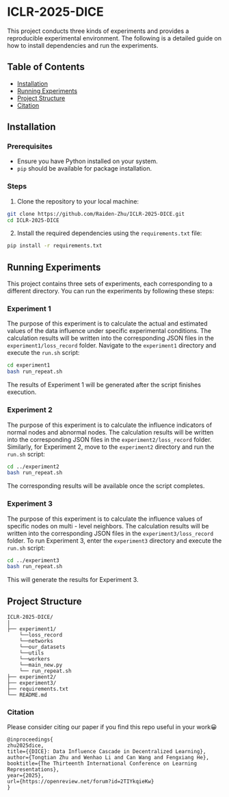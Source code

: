 # ICLR-2025-DICE

This project conducts three kinds of experiments and provides a reproducible experimental environment. The following is a detailed guide on how to install dependencies and run the experiments.

## Table of Contents
- [Installation](#installation)
- [Running Experiments](#running-experiments)
- [Project Structure](#project-structure)
- [Citation](#Citation)

## Installation
### Prerequisites
- Ensure you have Python installed on your system.
- `pip` should be available for package installation.

### Steps
1. Clone the repository to your local machine:
```bash
git clone https://github.com/Raiden-Zhu/ICLR-2025-DICE.git
cd ICLR-2025-DICE
```
2. Install the required dependencies using the `requirements.txt` file:
```bash
pip install -r requirements.txt
```

## Running Experiments
This project contains three sets of experiments, each corresponding to a different directory. You can run the experiments by following these steps:

### Experiment 1
The purpose of this experiment is to calculate the actual and estimated values of the data influence under specific experimental conditions. The calculation results will be written into the corresponding JSON files in the `experiment1/loss_record` folder.
Navigate to the `experiment1` directory and execute the `run.sh` script:
```bash
cd experiment1
bash run_repeat.sh
```
The results of Experiment 1 will be generated after the script finishes execution.

### Experiment 2
The purpose of this experiment is to calculate the influence indicators of normal nodes and abnormal nodes. The calculation results will be written into the corresponding JSON files in the `experiment2/loss_record` folder.
Similarly, for Experiment 2, move to the `experiment2` directory and run the `run.sh` script:
```bash
cd ../experiment2
bash run_repeat.sh
```
The corresponding results will be available once the script completes.

### Experiment 3
The purpose of this experiment is to calculate the influence values of specific nodes on multi - level neighbors. The calculation results will be written into the corresponding JSON files in the `experiment3/loss_record` folder.
To run Experiment 3, enter the `experiment3` directory and execute the `run.sh` script:
```bash
cd ../experiment3
bash run_repeat.sh
```
This will generate the results for Experiment 3.

## Project Structure
```plaintext
ICLR-2025-DICE/
│
├── experiment1/
    └──loss_record
    └──networks
    └──our_datasets
    └──utils
    └──workers
    └──main_new.py
    └── run_repeat.sh
├── experiment2/
├── experiment3/
├── requirements.txt
└── README.md
```

### Citation

Please consider citing our paper if you find this repo useful in your work😀

```
@inproceedings{
zhu2025dice,
title={{DICE}: Data Influence Cascade in Decentralized Learning},
author={Tongtian Zhu and Wenhao Li and Can Wang and Fengxiang He},
booktitle={The Thirteenth International Conference on Learning Representations},
year={2025},
url={https://openreview.net/forum?id=2TIYkqieKw}
}
```
